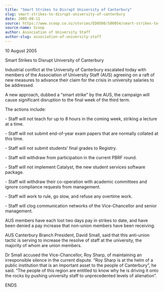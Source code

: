```yaml
---
title: "Smart Strikes to Disrupt University of Canterbury"
slug: smart-strikes-to-disrupt-university-of-canterbury
date: 2005-08-11
source: https://www.scoop.co.nz/stories/ED0508/S00054/smart-strikes-to-disrupt-university-of-canterbury.htm
source-name: Scoop
author: Association of University Staff
author-slug: association-of-university-staff
---
```


<p>10 August 2005</p>

<p>Smart Strikes to Disrupt University of
Canterbury</p>

<p>Industrial conflict at the University of
Canterbury escalated today with members of the Association
of University Staff (AUS) agreeing on a raft of new measures
to advance their claim for the crisis in university salaries
to be addressed.</p>

<p>A new approach, dubbed a “smart strike”
by the AUS, the campaign will cause significant disruption
to the final week of the third term.</p>

<p>The actions
include:</p>

<p>- Staff will not teach for up to 8 hours in the
coming week, striking a lecture at a time.</p>

<p>- Staff will
not submit end-of-year exam papers that are normally
collated at this time.</p>

<p>- Staff will not submit students’
final grades to Registry.</p>

<p>- Staff will withdraw from
participation in the current PBRF round.</p>

<p>- Staff will not
implement Catalyst, the new student services software
package.</p>

<p>- Staff will withdraw their co-operation with
academic committees and ignore compliance requests from
management.</p>

<p>- Staff will work to rule, go slow, and refuse
any overtime work.</p>

<p>- Staff will clog communication
networks of the Vice-Chancellor and senior management.</p>

<p>AUS
members have each lost two days pay in strikes to date, and
have been denied a pay increase that non-union members have
been receiving.<p>

<p>AUS Canterbury Branch President, David
Small, said that this anti-union tactic is serving to
increase the resolve of staff at the university, the
majority of whom are union members.</p>

<p>Dr Small accused the
Vice-Chancellor, Roy Sharp, of maintaining an irresponsible
silence in the current dispute.  “Roy Sharp is at the helm
of a public institution that is an important asset to the
people of Canterbury”, he said. “The people of this region
are entitled to know why he is driving it onto the rocks by
pushing university staff to unprecedented levels of
alienation”.</p>

<p>ENDS</p>  